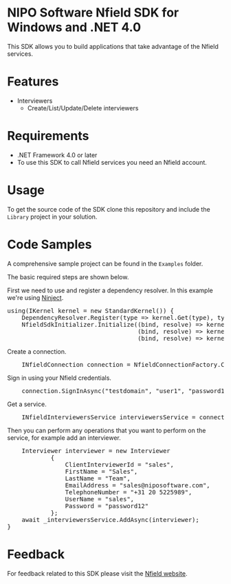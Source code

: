 <h1>NIPO Software Nfield SDK for Windows and .NET 4.0</h1>
<p>This SDK allows you to build applications that take advantage of the Nfield services.</p>

<h1>Features</h1>
<ul>
    <li>Interviewers
        <ul>
            <li>Create/List/Update/Delete interviewers</li>
        </ul>
    </li>
</ul>
        
<h1>Requirements</h1>
<ul>
    <li>.NET Framework 4.0 or later</li>
    <li>To use this SDK to call Nfield services you need an Nfield account.</li>
</ul>

<h1>Usage</h1>
<p>To get the source code of the SDK clone this repository and include the <code>Library</code> project in your solution.</p>

<h1>Code Samples</h1>
<p>A comprehensive sample project can be found in the <code>Examples</code> folder.</p>
<p>The basic required steps are shown below.</p>
<p>First we need to use and register a dependency resolver.
In this example we're using
<a href="http://www.ninject.org/">Ninject</a>.</p>
<pre>using(IKernel kernel = new StandardKernel()) {
    DependencyResolver.Register(type => kernel.Get(type), type => kernel.GetAll(type));
    NfieldSdkInitializer.Initialize((bind, resolve) => kernel.Bind(bind).To(resolve).InTransientScope(),
                                    (bind, resolve) => kernel.Bind(bind).To(resolve).InSingletonScope(),
                                    (bind, resolve) => kernel.Bind(bind).ToConstant(resolve));
</pre>
<p>Create a connection.</p>
<pre>    INfieldConnection connection = NfieldConnectionFactory.Create(new Uri("https://manager.nfieldmr.com/"));</pre>
<p>Sign in using your Nfield credentials.</p>
<pre>    connection.SignInAsync("testdomain", "user1", "password123").Wait();</pre>
<p>Get a service.</p>
<pre>    INfieldInterviewersService interviewersService = connection.GetService<INfieldInterviewersService>();</pre>
<p>Then you can perform any operations that you want to perform on the service, for example add an interviewer.</p>
<pre>    Interviewer interviewer = new Interviewer
            {
                ClientInterviewerId = "sales",
                FirstName = "Sales",
                LastName = "Team",
                EmailAddress = "sales@niposoftware.com",
                TelephoneNumber = "+31 20 5225989",
                UserName = "sales",
                Password = "password12"
            };
    await _interviewersService.AddAsync(interviewer);
}</pre>

<h1>Feedback</h1>
<p>For feedback related to this SDK please visit the
<a href="http://www.nfieldmr.com/contact.aspx">Nfield website</a>.</p>
